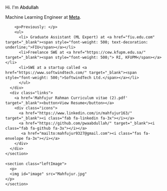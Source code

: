 <!DOCTYPE html>
<html lang="en">
<head>
  <meta charset="UTF-8">
  <meta name="viewport" content="width=device-width, initial-scale=1.0">
  <link rel="stylesheet" href="styles.css">
  <link rel="icon" href="assets/Favicon.png">
  <link href="https://fonts.googleapis.com/css2?family=Roboto:wght@300;500&display=swap" rel="stylesheet">
  <title>Abdullah's Bio</title>
  <script src="https://kit.fontawesome.com/841811b8a8.js" crossorigin="anonymous"></script>
</head>
<body>
  <section class="container">
    <section class="rightInfo">
      <p id="header">Hi. I'm <span style="font-weight: 500;">Abdullah</span></p>
      <div class="aboutInfo">
        <p>Machine Learning Engineer at <a href="https://about.facebook.com/?utm_source=meta.com&utm_medium=redirect"> <span style="font-weight: 500;">Meta</span></a>.</p>
        
        <p>Previously: </p>
        <ul>
          <li> Graduate Assistant (ML Expert) at <a href="fiu.edu.com" target="_blank"><span style="font-weight: 500; text-decoration: underline;">FIU</span></a></li>
          <li>Freelance SWE at <a href="https://cew.kfupm.edu.sa/" target="_blank"><span style="font-weight: 500;"> RI, KFUPM</span></a></li>
          <li>SWE at a startup called <a href="https://www.softwindtech.com/" target="_blank"><span style="font-weight: 500;">SoftwindTech Ltd.</span></a></li>
          </ul>
      </div>
      <div class="links">
        <a href='Mahfujur Rahman Curriculum vitae (2).pdf' target="_blank"><button>View Resume</button></a>
        <div class="icons">
          <a href="https://www.linkedin.com/in/mahfujur163/" target="_blank"><i class="fab fa-linkedin fa-3x"></i></a>
          <a href="https://github.com/pwaabdullah/" target="_blank"><i class="fab fa-github fa-3x"></i></a>
           <a href="mailto:mahfujur9327@gmail.com"><i class="fas fa-envelope fa-3x"></i></a>
        </div>
      </div>
    </section>
    
    <section class="leftImage">
      <p>
      <img id="image" src="Mahfujur.jpg" 
    </p>
    </section>
  </section>

</body>

</html>
